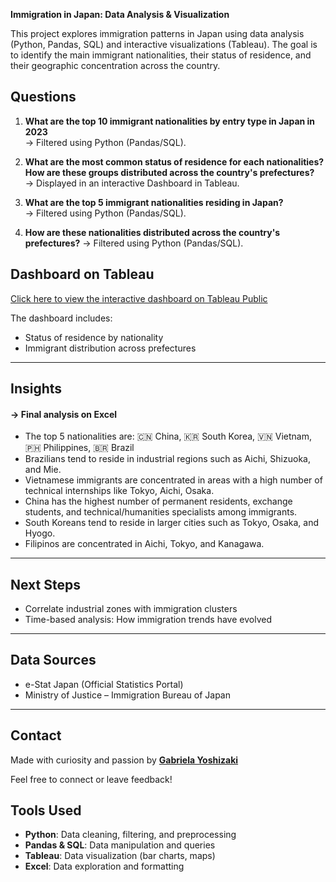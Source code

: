 **Immigration in Japan: Data Analysis & Visualization**

This project explores immigration patterns in Japan using data analysis (Python, Pandas, SQL) and interactive visualizations (Tableau). 
The goal is to identify the main immigrant nationalities, their status of residence, and their geographic concentration across the country.

##  Questions

1. **What are the top 10 immigrant nationalities by entry type in Japan in 2023**  
   → Filtered using Python (Pandas/SQL).

2. **What are the most common status of residence for each nationalities? 
How are these groups distributed across the country's prefectures?**  
   → Displayed in an interactive Dashboard in Tableau.

3. **What are the top 5 immigrant nationalities residing in Japan?**  
   → Filtered using Python (Pandas/SQL).

4. **How are these nationalities distributed across the country's prefectures?**
   → Filtered using Python (Pandas/SQL).


## Dashboard on Tableau

  [Click here to view the interactive dashboard on Tableau Public](https://public.tableau.com/app/profile/gabriela.yoshizaki/viz/NationalitiesinJapanbyPrefectureandStatusofResidence/Dashboard1)


The dashboard includes:
- Status of residence by nationality
- Immigrant distribution across prefectures

---
## Insights 
#### → Final analysis on Excel 

- The top 5 nationalities are: 🇨🇳 China, 🇰🇷 South Korea, 🇻🇳 Vietnam, 🇵🇭 Philippines, 🇧🇷 Brazil
- Brazilians tend to reside in industrial regions such as Aichi, Shizuoka, and Mie.
- Vietnamese immigrants are concentrated in areas with a high number of technical internships like Tokyo, Aichi, Osaka.
- China has the highest number of permanent residents, exchange students, and technical/humanities specialists among immigrants.
- South Koreans tend to reside in larger cities such as Tokyo, Osaka, and Hyogo.
- Filipinos are concentrated in Aichi, Tokyo, and Kanagawa.
---


## Next Steps

- Correlate industrial zones with immigration clusters
- Time-based analysis: How immigration trends have evolved

---

## Data Sources

- e-Stat Japan (Official Statistics Portal)
- Ministry of Justice – Immigration Bureau of Japan

---

## Contact

Made with curiosity and passion by [**Gabriela Yoshizaki**](https://www.linkedin.com/in/gabriela-yoshizaki-052683221/?trk=opento_sprofile_topcard)

Feel free to connect or leave feedback!



## Tools Used

- **Python**: Data cleaning, filtering, and preprocessing
- **Pandas & SQL**: Data manipulation and queries
- **Tableau**: Data visualization (bar charts, maps)
- **Excel**: Data exploration and formatting



